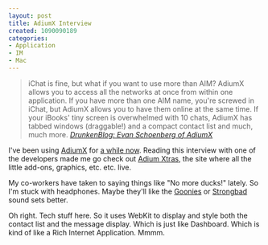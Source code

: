 ```yaml
--- 
layout: post
title: AdiumX Interview
created: 1090090189
categories: 
- Application
- IM
- Mac
---
```

<blockquote>
iChat is fine, but what if you want to use more than AIM? AdiumX allows you to access all the networks at once from within one application. If you have more than one AIM name, you're screwed in iChat, but AdiumX allows you to have them online at the same time. If your iBooks' tiny screen is overwhelmed with 10 chats, AdiumX has tabbed windows (draggable!) and a compact contact list and much, much more.
<cite><a href="http://www.drunkenblog.com/drunkenblog-archives/000306.html">DrunkenBlog: Evan Schoenberg of AdiumX</a></cite>
</blockquote>

<p>I've been using <a href="http://www.adiumx.com">AdiumX</a> for <a href="http://www.bmannconsulting.com/node/view/1079">a while now</a>. Reading this interview with one of the developers made me go check out <a href="http://www.adiumxtras.com/">Adium Xtras</a>, the site where all the little add-ons, graphics, etc. etc. live.</p>
<!--break-->
<p>My co-workers have taken to saying things like "No more ducks!" lately. So I'm stuck with headphones. Maybe they'll like the <a href="http://www.adiumxtras.com/index.php?a=xtras&xtra_id=436">Goonies</a> or <a href="http://www.adiumxtras.com/index.php?a=xtras&xtra_id=132">Strongbad</a> sound sets better.</p>

<p>Oh right. Tech stuff here. So it uses WebKit to display and style both the contact list and the message display. Which is just like Dashboard. Which is kind of like a Rich Internet Application. Mmmm.</p>
